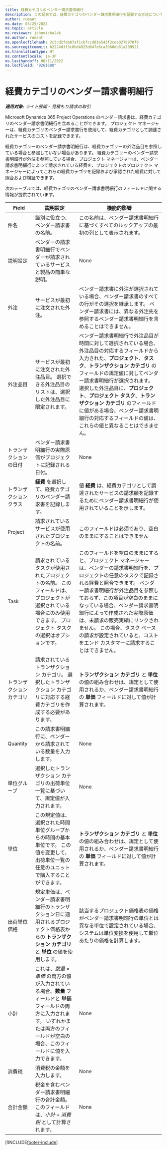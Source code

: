 ```yaml
---
title: 経費カテゴリのベンダー請求書明細行
description: この記事では、経費カテゴリのベンダー請求書明細行を記録する方法について説明します。
author: rumant
ms.date: 03/25/2022
ms.topic: article
ms.reviewer: johnmichalak
ms.author: rumant
ms.openlocfilehash: 2c3cd2fab87af1cbfccd81e543f2cea0278978f6
ms.sourcegitcommit: b2224d1f3c0bd4925d647e6ca3960db81a209521
ms.translationtype: HT
ms.contentlocale: ja-JP
ms.lasthandoff: 08/11/2022
ms.locfileid: "9261688"
---
```

# <a name="vendor-invoice-lines-for-expense-categories"></a>経費カテゴリのベンダー請求書明細行

_**適用対象:** ライト展開 - 見積もり請求の取引_

Microsoft Dynamics 365 Project Operations のベンダー請求書は、経費カテゴリのベンダー請求書明細行を含めることができます。 プロジェクト マネージャーは、経費カテゴリのベンダー請求書行を使用して、経費カテゴリとして調達されたサービスのコストを記録できます。

経費カテゴリーのベンダー請求書明細行は、経費カテゴリーの外注品目を参照している場合と参照していない場合があります。 経費カテゴリーのベンダー請求書明細行が外注を参照している場合、プロジェクト マネージャーは、ベンダー請求書明細行によって請求されている経費を、プロジェクトのプロジェクト マネージャーによってこれらの経費カテゴリを記録および承認された経費に対して照合および検証できます。

次のテーブルでは、経費カテゴリのベンダー請求書明細行のフィールドに関する情報が提供されています。

| Field | 説明設定 | 機能的影響 |
| --- | --- | --- |
| 件名 | 識別に役立つ、ベンダー請求書の名前。 | この名前は、ベンダー請求書明細行に基づくすべてのルックアップの最初の列として表示されます。 |
| 説明設定 | ベンダーの請求書明細行でベンダーが請求されているサービスと製品の簡単な説明。 | None |
| 外注 | サービスが最初に注文された外注。 | ベンダー請求書に外注が選択されている場合、ベンダー請求書のすべての行がその選択を継承します。 ベンダー請求書には、異なる外注先を参照するベンダー請求書明細行を含めることはできません。 |
| 外注品目 | サービスが最初に注文された外注品目。 選択できる外注品目のリストは、選択した外注品目に限定されます。 | ベンダー請求書明細行で外注品目が時間に対して選択されている場合、外注品目の対応するフィールドから入力された、**プロジェクト**、**タスク**、**トランザクション カテゴリ** のフィールドの規定値に対してベンダー請求書明細行が選択されます。 選択した外注品目に、**プロジェクト**、**プロジェクト タスク**、**トランザクション カテゴリ** のフィールドに値がある場合、ベンダー請求書明細行の対応するフィールドの値は、これらの値と異なることはできません。 |
| トランザクションの日付 | ベンダー請求書明細行の実際原価がプロジェクトに記録される日付。 |None |
| トランザクション クラス | **経費** を選択して、経費カテゴリのベンダー請求書を記録します。 | 値 **経費** は、経費カテゴリとして調達されたサービスの請求額を記録するためにベンダー請求書明細行が使用されていることを示します。 |
| Project | 請求されているサービスが使用されたプロジェクトの名前。 | このフィールドは必須であり、空白のままにすることはできません |
| Task | 請求されているタスクが使用されたプロジェクトの名前。 このフィールドは、プロジェクトが選択されている場合にのみ使用できます。 プロジェクト タスクの選択はオプションです。 | このフィールドを空白のままにすると、プロジェクト マネージャーは、ベンダーの請求書明細行を、プロジェクトの任意のタスクで記録される経費と照合できます。 ベンダー請求書明細行が外注品目を参照しておらず、この項目が空白のままになっている場合、ベンダー請求書明細行によって作成された実際原価は、未請求の販売実績にリンクされません。 この場合、タスク ベースの請求が設定されていると、コストをエンド カスタマーに請求することはできません。 |
| トランザクション カテゴリ | 請求されているトランザクション カテゴリ。 選択したトランザクション カテゴリに対応する経費カテゴリを作成する必要があります。 | **トランザクション カテゴリ** と **単位** の値の組み合わせは、規定として使用されるか、ベンダー請求書明細行の **単価** フィールドに対して値が計算されます。 |
| Quantity | この請求書明細行に、ベンダーから請求されている数量を入力します。 |None|
| 単位グループ | 選択したトランザクション カテゴリの出荷単位一覧に基づいて、規定値が入力されます。 | None |
| 単位 | この規定値は、選択された時間単位グループからの時間の基本単位です。 この値を変更して、出荷単位一覧の任意のユニットで購入することができます。 | **トランザクション カテゴリ** と **単位** の値の組み合わせは、規定として使用されるか、ベンダー請求書明細行の **単価** フィールドに対して値が計算されます。 |
| 出荷単位価格 | 規定単価は、ベンダー請求書明細行のトランザクション日に適用されるプロジェクト価格表からの **トランザクション カテゴリ** と **単位** の値を使用します。 | 該当するプロジェクト価格表の価格がベンダー請求書明細行の単位とは異なる単位で設定されている場合、システムは単位変換を使用して単位あたりの価格を計算します。 |
| 小計 | これは、*数量* &times; *単価* の両方の値が入力されている場合、**数量** フィールドと **単価** フィールドの両方に入力されます。 いずれかまたは両方のフィールドが空白の場合、このフィールドに値を入力できます。| None |
| 消費税 | 消費税の金額を入力します。 | None |
| 合計金額 | 税金を含むベンダー請求書明細行の合計金額。 このフィールドは、*小計*  +  *消費税* として計算されます。 | None |

[!INCLUDE[footer-include](../../includes/footer-banner.md)]
